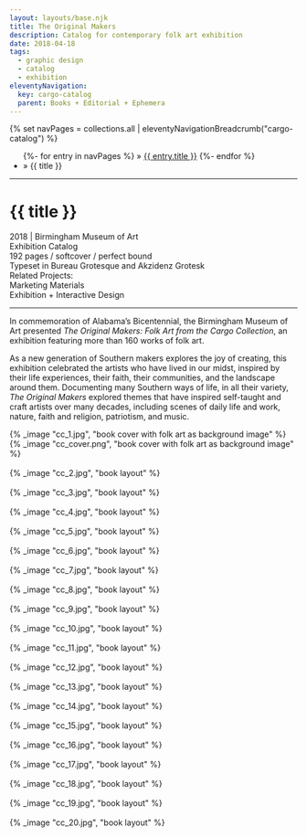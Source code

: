 ```yaml
---
layout: layouts/base.njk
title: The Original Makers
description: Catalog for contemporary folk art exhibition
date: 2018-04-18
tags:
  - graphic design
  - catalog
  - exhibition
eleventyNavigation:
  key: cargo-catalog
  parent: Books + Editorial + Ephemera
---
```


<div class="container">
  <div class="row">
    <div class="col">
  		{% set navPages = collections.all | eleventyNavigationBreadcrumb("cargo-catalog") %}
	  	<ul class="post-breadcrumb">
		      {%- for entry in navPages %}
			  <li{% if entry.url == page.url %} class="active-breadcrumb"{% endif %}> » <a href="{{ entry.url }}">{{ entry.title }}</a></li>
  			  {%- endfor %}
	    	<li><active-breadcrumb>» {{ title }}</active-breadcrumb></li>
			</ul>
    </div>
  </div>
  <hr>
  <div class="row"></div>
	<div class="row">
		<div class="col">
			<h1>{{ title }}</h1>
            <figcaption>2018 | Birmingham Museum of Art</figcaption>
            <figcaption>Exhibition Catalog</br>192 pages / softcover / perfect bound</br>Typeset in Bureau Grotesque and Akzidenz Grotesk</figcaption>
            <figcaption>Related Projects:</br>Marketing Materials</br>Exhibition + Interactive Design</figcaption>
			<hr>
		    	<p>In commemoration of Alabama’s Bicentennial, the Birmingham Museum of Art presented <em>The Original Makers: Folk Art from the Cargo Collection</em>, an exhibition featuring more than 160 works of folk art.</p>
                <p>As a new generation of Southern makers explores the joy of creating, this exhibition celebrated the artists who have lived in our midst, inspired by their life experiences, their faith, their communities, and the landscape around them. Documenting many Southern ways of life, in all their variety, <em>The Original Makers</em> explored themes that have inspired self-taught and craft artists over many decades, including scenes of daily life and work, nature, faith and religion, patriotism, and music.</p>
		</div>
        <div class="col-12 col-12-md col-1-lg"></div>
		<div class="col">
			{% _image "cc_1.jpg", "book cover with folk art as background image" %}
		</div>
	</div>
	<div class="row">
		<div class="col">
            {% _image "cc_cover.png", "book cover with folk art as background image" %}
        </br></br>
            {% _image "cc_2.jpg", "book layout" %}
        </br></br>
            {% _image "cc_3.jpg", "book layout" %}
        </br></br>
            {% _image "cc_4.jpg", "book layout" %}
        </br></br>
            {% _image "cc_5.jpg", "book layout" %}
        </br></br>
            {% _image "cc_6.jpg", "book layout" %}
        </br></br>
            {% _image "cc_7.jpg", "book layout" %}
        </br></br>
            {% _image "cc_8.jpg", "book layout" %}
        </br></br>
            {% _image "cc_9.jpg", "book layout" %}
        </br></br>
            {% _image "cc_10.jpg", "book layout" %}
        </br></br>
            {% _image "cc_11.jpg", "book layout" %}
        </br></br>
            {% _image "cc_12.jpg", "book layout" %}
        </br></br>
            {% _image "cc_13.jpg", "book layout" %}
        </br></br>
            {% _image "cc_14.jpg", "book layout" %}
        </br></br>
            {% _image "cc_15.jpg", "book layout" %}
        </br></br>
            {% _image "cc_16.jpg", "book layout" %}
        </br></br>
            {% _image "cc_17.jpg", "book layout" %}
        </br></br>
            {% _image "cc_18.jpg", "book layout" %}
        </br></br>
            {% _image "cc_19.jpg", "book layout" %}
        </br></br>
            {% _image "cc_20.jpg", "book layout" %}
        </div>
  	</div>
</div>